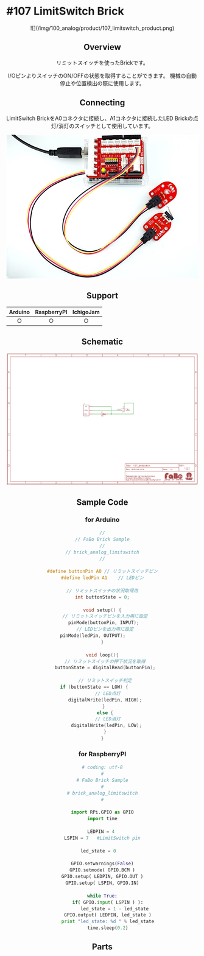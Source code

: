 # #107 LimitSwitch Brick

<center>![](/img/100_analog/product/107_limitswitch_product.png)
<!--COLORME-->

## Overview
リミットスイッチを使ったBrickです。

I/OピンよりスイッチのON/OFFの状態を取得することができます。
機械の自動停止や位置検出の際に使用します。

## Connecting
LimitSwitch BrickをA0コネクタに接続し、A1コネクタに接続したLED Brickの点灯/消灯のスイッチとして使用しています。

![](/img/100_analog/connect/107_limitswitch_connect.jpg)

## Support
|Arduino|RaspberryPI|IchigoJam|
|:--:|:--:|:--:|
|○|○|○|

## Schematic
![](/img/100_analog/schematic/107_limitswitch_schematic.png)

## Sample Code
### for Arduino
```c
//
// FaBo Brick Sample
//
// brick_analog_limitswitch
//

#define buttonPin A0 // リミットスイッチピン
#define ledPin A1    // LEDピン

// リミットスイッチの状況取得用
int buttonState = 0;

void setup() {
  // リミットスイッチピンを入力用に設定
  pinMode(buttonPin, INPUT); 
  // LEDピンを出力用に設定
  pinMode(ledPin, OUTPUT);         
}

void loop(){
  // リミットスイッチの押下状況を取得
  buttonState = digitalRead(buttonPin);

  // リミットスイッチ判定
  if (buttonState == LOW) {        
    // LED点灯
    digitalWrite(ledPin, HIGH);  
  } 
  else {
    // LED消灯
    digitalWrite(ledPin, LOW); 
  }
}
```

### for RaspberryPI

```python
# coding: utf-8
#
# FaBo Brick Sample
#
# brick_analog_limitswitch
#

import RPi.GPIO as GPIO
import time

LEDPIN = 4 
LSPIN = 7   #LimitSwitch pin

led_state = 0	

GPIO.setwarnings(False)
GPIO.setmode( GPIO.BCM )
GPIO.setup( LEDPIN, GPIO.OUT )
GPIO.setup( LSPIN, GPIO.IN)

while True:
    if( GPIO.input( LSPIN ) ):
         led_state = 1 - led_state
    GPIO.output( LEDPIN, led_state )
    print "led_state: %d " % led_state
    time.sleep(0.2)
```

## Parts
